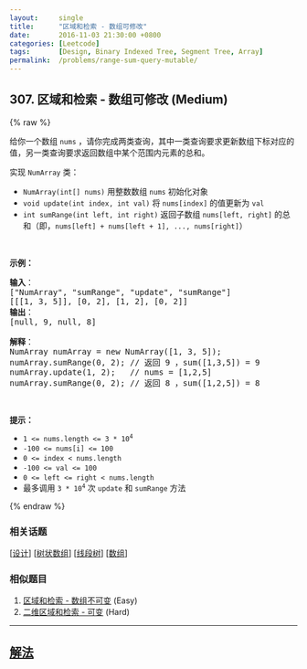 ```yaml
---
layout:     single
title:      "区域和检索 - 数组可修改"
date:       2016-11-03 21:30:00 +0800
categories: [Leetcode]
tags:       [Design, Binary Indexed Tree, Segment Tree, Array]
permalink:  /problems/range-sum-query-mutable/
---
```


## 307. 区域和检索 - 数组可修改 (Medium)

{% raw %}

<p>给你一个数组 <code>nums</code> ，请你完成两类查询，其中一类查询要求更新数组下标对应的值，另一类查询要求返回数组中某个范围内元素的总和。</p>

<p>实现 <code>NumArray</code> 类：</p>

<div class="original__bRMd">
<div>
<ul>
	<li><code>NumArray(int[] nums)</code> 用整数数组 <code>nums</code> 初始化对象</li>
	<li><code>void update(int index, int val)</code> 将 <code>nums[index]</code> 的值更新为 <code>val</code></li>
	<li><code>int sumRange(int left, int right)</code> 返回子数组 <code>nums[left, right]</code> 的总和（即，<code>nums[left] + nums[left + 1], ..., nums[right]</code>）</li>
</ul>

<p> </p>

<p><strong>示例：</strong></p>

<pre>
<strong>输入</strong>：
["NumArray", "sumRange", "update", "sumRange"]
[[[1, 3, 5]], [0, 2], [1, 2], [0, 2]]
<strong>输出</strong>：
[null, 9, null, 8]

<strong>解释</strong>：
NumArray numArray = new NumArray([1, 3, 5]);
numArray.sumRange(0, 2); // 返回 9 ，sum([1,3,5]) = 9
numArray.update(1, 2);   // nums = [1,2,5]
numArray.sumRange(0, 2); // 返回 8 ，sum([1,2,5]) = 8
</pre>

<p> </p>

<p><strong>提示：</strong></p>

<ul>
	<li><code>1 <= nums.length <= 3 * 10<sup>4</sup></code></li>
	<li><code>-100 <= nums[i] <= 100</code></li>
	<li><code>0 <= index < nums.length</code></li>
	<li><code>-100 <= val <= 100</code></li>
	<li><code>0 <= left <= right < nums.length</code></li>
	<li>最多调用 <code>3 * 10<sup>4</sup></code> 次 <code>update</code> 和 <code>sumRange</code> 方法</li>
</ul>
</div>
</div>

{% endraw %}

### 相关话题
  [[设计](https://github.com/awesee/leetcode/tree/main/tag/design/README.md)]
  [[树状数组](https://github.com/awesee/leetcode/tree/main/tag/binary-indexed-tree/README.md)]
  [[线段树](https://github.com/awesee/leetcode/tree/main/tag/segment-tree/README.md)]
  [[数组](https://github.com/awesee/leetcode/tree/main/tag/array/README.md)]

### 相似题目
  1. [区域和检索 - 数组不可变](/problems/range-sum-query-immutable) (Easy)
  1. [二维区域和检索 - 可变](/problems/range-sum-query-2d-mutable) (Hard)

---

## [解法](https://github.com/awesee/leetcode/tree/main/problems/range-sum-query-mutable)
